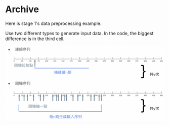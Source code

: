 # Archive
Here is stage 1's data preprocessing example.

Use two different types to generate input data. In the code, the biggest difference is in the third cell.

![alt text](https://github.com/YiChingLLin/Dinkle/blob/main/pic/archive.png)
